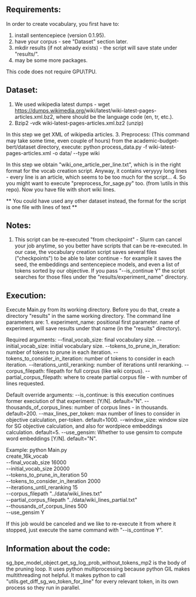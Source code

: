 Requirements:
-------------
In order to create vocabulary, you first have to:

1. install sentencepiece (version 0.1.95).
2. have your corpus - see "Dataset" section later.
3. mkdir results (if not already exists) - the script will save state under "results/<experiment-name>".
4. may be some more packages.

This code does not require GPU\TPU.

Dataset:
--------
1. We used wikipedia latest dumps - wget https://dumps.wikimedia.org/<XX>wiki/latest/<XX>wiki-latest-pages-articles.xml.bz2, where <XX> should be the language code (en, tr, etc.).
2. Bzip2 -vdk <XX>wiki-latest-pages-articles.xml.bz2 (unzip)

In this step we get XML of wikipedia articles.
3. Preprocess: (This command may take some time, even couple of hours)
from the academic-budget-bert/dataset directory, execute:
python process_data.py -f <XX>wiki-latest-pages-articles.xml -o data/ --type wiki

In this step we obtain "wiki_one_article_per_line.txt", which is in the right format for the vocab creation script.
Anyway, it contains veryyyy long lines - every line is an article, which seems to be too much for the script… 
4. So you might want to execute "preprocess_for_sage.py" too. (from \utils in this repo).
Now you have file with short wiki lines.

** You could have used any other dataset instead, the format for the script is one file with lines of text **

Notes:
------
1. This script can be re-executed "from checkpoint" -
Slurm can cancel your job anytime, so you better have scripts that can be re-executed.
In our case, the vocabulary creation script saves several files ("checkpoints") to be able to later continue - for example it saves the seed, the embeddings and sentencepiece models, and even a list of tokens sorted by our objective.
If you pass "--is_continue Y" the script searches for those files under the "results/experiment_name" directory.

Execution:
----------
Execute Main.py from its working directory.
Before you do that, create a directory "results" in the same working directory.
The command line parameters are:
	1. experiment_name: positional first parameter. name of experiment, will save results under that name (in the "results" directory).

Required arguments:
	--final_vocab_size: final vocabulary size.
	--initial_vocab_size: initial vocabulary size.
	--tokens_to_prune_in_iteration: number of tokens to prune in each iteration.
	--tokens_to_consider_in_iteration: number of tokens to consider in each iteration.
	--iterations_until_reranking: number of iterations until reranking.
	--corpus_filepath: filepath for full corpus (like wiki corpus).
	--partial_corpus_filepath: where to create partial corpus file - with number of lines requested.
	
Default override arguments:
    --is_continue: is this execution continues former execiution of that experiment: [Y/N]. default="N".
	--thousands_of_corpus_lines: number of corpus lines - in thousands. default=200.
	--max_lines_per_token: max number of lines to consider in objective calculation, per-token. default=1000.
	--window_size: window size for SG objective calculation, and also for wordpiece embeddings calculation. default=5.
	--use_gensim: Whether to use gensim to compute word embeddings [Y/N]. default="N".

Example:
    python Main.py \
        create_16k_vocab \
        --final_vocab_size 16000 \
        --initial_vocab_size 20000 \
        --tokens_to_prune_in_iteration 50 \
        --tokens_to_consider_in_iteration 2000 \
        --iterations_until_reranking 15 \
        --corpus_filepath "../data/wiki_lines.txt" \
        --partial_corpus_filepath "../data/wiki_lines_partial.txt" \
        --thousands_of_corpus_lines 500 \
        --use_gensim Y 

If this job would be canceled and we like to re-execute it from where it stopped, just execute the same command with "--is_continue Y".

Information about the code:
---------------------------
sg_bpe_model_object.get_sg_log_prob_without_tokens_mp2 is the body of the pruning loop.
It uses python multiprocessing because python GIL makes multithreading not helpful.
It makes python to call "utils.get_diff_sg_wo_token_for_line" for every relevant token, in its own process so they run in parallel.
